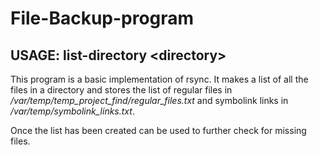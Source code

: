 # File-Backup-program
## USAGE: list-directory \<directory\>

This program is a basic implementation of rsync. It makes a list of all the files in a directory and stores the list of regular
files in */var/temp/temp_project_find/regular_files.txt* and symbolink links in */var/temp/symbolink_links.txt*.

Once the list has been created can be used to further check for missing files.

